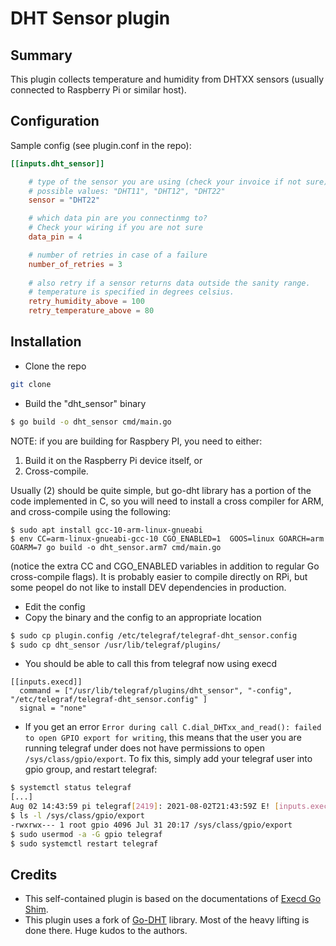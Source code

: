 # DHT Sensor plugin

## Summary

This plugin collects temperature and humidity from DHTXX sensors (usually connected to Raspberry Pi or similar host). 

## Configuration

Sample config (see plugin.conf in the repo):
```toml
[[inputs.dht_sensor]]

    # type of the sensor you are using (check your invoice if not sure).
    # possible values: "DHT11", "DHT12", "DHT22"
    sensor = "DHT22"

    # which data pin are you connectinmg to? 
    # Check your wiring if you are not sure
    data_pin = 4

    # number of retries in case of a failure
    number_of_retries = 3
    
    # also retry if a sensor returns data outside the sanity range.
    # temperature is specified in degrees celsius.
    retry_humidity_above = 100
    retry_temperature_above = 80 

```

## Installation

* Clone the repo
```bash
git clone 
```
* Build the "dht_sensor" binary

```bash
$ go build -o dht_sensor cmd/main.go
```

NOTE: if you are building for Raspbery PI, you need to either:
1. Build it on the Raspberry Pi device itself, or
2. Cross-compile. 

Usually (2) should be quite simple, but go-dht library has a portion of the code implemented in C, so you will need to install a cross compiler for ARM, and cross-compile using the following:
``` 
$ sudo apt install gcc-10-arm-linux-gnueabi
$ env CC=arm-linux-gnueabi-gcc-10 CGO_ENABLED=1  GOOS=linux GOARCH=arm GOARM=7 go build -o dht_sensor.arm7 cmd/main.go
```
(notice the extra CC and CGO_ENABLED variables in addition to regular Go cross-compile flags).
It is probably easier to compile directly on RPi, but some peopel do not like to install DEV dependencies in production. 

* Edit the config
* Copy the binary and the config to an appropriate location
```bash
$ sudo cp plugin.config /etc/telegraf/telegraf-dht_sensor.config
$ sudo cp dht_sensor /usr/lib/telegraf/plugins/
```
* You should be able to call this from telegraf now using execd
```
[[inputs.execd]]
  command = ["/usr/lib/telegraf/plugins/dht_sensor", "-config", "/etc/telegraf/telegraf-dht_sensor.config" ]
  signal = "none"
```
* If you get an error `Error during call C.dial_DHTxx_and_read(): failed to open GPIO export for writing`, this means that the user you are running telegraf under does not have permissions to open `/sys/class/gpio/export`. To fix this, simply add your telegraf user into gpio group, and restart telegraf:
```bash
$ systemctl status telegraf 
[...]
Aug 02 14:43:59 pi telegraf[2419]: 2021-08-02T21:43:59Z E! [inputs.execd] stderr: "failed to gather metrics: Error during call C.dial_DHTxx_and_read(): failed to open GPIO export for writing"
$ ls -l /sys/class/gpio/export
-rwxrwx--- 1 root gpio 4096 Jul 31 20:17 /sys/class/gpio/export
$ sudo usermod -a -G gpio telegraf
$ sudo systemctl restart telegraf

```

## Credits
* This self-contained plugin is based on the documentations of [Execd Go Shim](https://github.com/influxdata/telegraf/blob/master/plugins/common/shim).
* This plugin uses a fork of [Go-DHT](https://github.com/d2r2/go-dht) library. Most of the heavy lifting is done there. Huge kudos to the authors.
